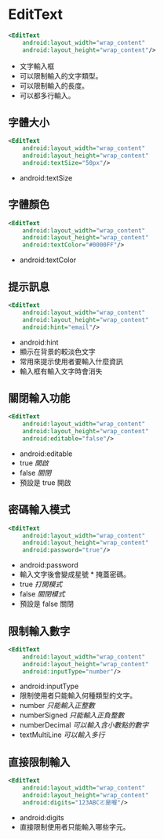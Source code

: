 # EditText

```xml
<EditText
    android:layout_width="wrap_content"
    android:layout_height="wrap_content"/>
```
* 文字輸入框
* 可以限制輸入的文字類型。
* 可以限制輸入的長度。
* 可以都多行輸入。


## 字體大小
```xml
<EditText
    android:layout_width="wrap_content"
    android:layout_height="wrap_content"
    android:textSize="50px"/>
```
* android:textSize

## 字體顏色
```xml
<EditText
    android:layout_width="wrap_content"
    android:layout_height="wrap_content"
    android:textColor="#0000FF"/>
```
* android:textColor

## 提示訊息
```xml
<EditText
    android:layout_width="wrap_content"
    android:layout_height="wrap_content"
    android:hint="email"/>
```
* android:hint
* 顯示在背景的較淡色文字
* 常用來提示使用者要輸入什麼資訊
* 輸入框有輸入文字時會消失


## 關閉輸入功能
```xml
<EditText
    android:layout_width="wrap_content"
    android:layout_height="wrap_content"
    android:editable="false"/>
```
* android:editable
* true *開啟*
* false *關閉*
* 預設是 true 開啟

## 密碼輸入模式
```xml
<EditText
    android:layout_width="wrap_content"
    android:layout_height="wrap_content"
    android:password="true"/>
```
* android:password
* 輸入文字後會變成星號 * 掩蓋密碼。
* true *打開模式*
* false *關閉模式*
* 預設是 false 關閉

## 限制輸入數字
```xml
<EditText
    android:layout_width="wrap_content"
    android:layout_height="wrap_content"
    android:inputType="number"/>
```
* android:inputType
* 限制使用者只能輸入何種類型的文字。
* number *只能輸入正整數*
* numberSigned *只能輸入正負整數*
* numberDecimal *可以輸入含小數點的數字*
* textMultiLine *可以輸入多行*

## 直接限制輸入
```xml
<EditText
    android:layout_width="wrap_content"
    android:layout_height="wrap_content"
    android:digits="123ABCㄛ是喔"/>
```
* android:digits
* 直接限制使用者只能輸入哪些字元。

